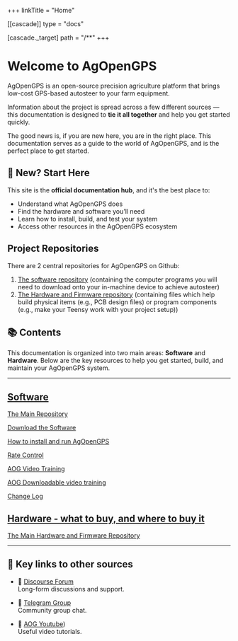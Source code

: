 +++
linkTitle = "Home"

[[cascade]]
type = "docs"

[cascade._target]
path = "/**"
+++

# Welcome to AgOpenGPS 
AgOpenGPS is an open-source precision agriculture platform that brings low-cost GPS-based autosteer to your farm equipment.

Information about the project is spread across a few different sources — this documentation is designed to **tie it all together** and help you get started quickly.

The good news is, if you are new here, you are in the right place. This documentation serves as a guide to the world of AgOpenGPS, and is the perfect place to get started.

## 🧭 New? Start Here

This site is the **official documentation hub**, and it's the best place to:
- Understand what AgOpenGPS does
- Find the hardware and software you’ll need
- Learn how to install, build, and test your system
- Access other resources in the AgOpenGPS ecosystem

## Project Repositories
There are 2 central repositories for AgOpenGPS on Github:
1) [The software repository](https://github.com/AgOpenGPS-Official/AgOpenGPS) (containing the computer programs you will need to download onto your in-machine device to achieve autosteer)
2) [The Hardware and Firmware repository](https://github.com/AgOpenGPS-Official/Boards) (containing files which help build physical items (e.g., PCB design files) or program components (e.g., make your Teensy work with your project setup))

## 📚 Contents

This documentation is organized into two main areas: **Software** and **Hardware**. Below are the key resources to help you get started, build, and maintain your AgOpenGPS system.

---

## [Software](software)

[The Main Repository](https://github.com/AgOpenGPS-Official/AgOpenGPS)

[Download the Software](https://github.com/AgOpenGPS-Official/AgOpenGPS/releases)

[How to install and run AgOpenGPS](https://www.youtube.com/watch?v=bVo6HwYIdP4)

[Rate Control](https://github.com/AgOpenGPS-Official/Rate_Control)

[AOG Video Training](https://www.youtube.com/playlist?list=PL1N2N2XFHWW1fIDhb7koOa7hxH0LGppYc)

[AOG Downloadable video training](https://www.mediafire.com/folder/wwcvo7zhdogh1/Videos)

[Change Log](software/ChangeLog)

## [Hardware - what to buy, and where to buy it](hardware)

[The Main Hardware and Firmware Repository](https://github.com/AgOpenGPS-Official/Boards)

---

## 💬 Key links to other sources

- 🧵 [Discourse Forum](https://discourse.agopengps.com)  
  Long-form discussions and support.

- 💬 [Telegram Group](https://t.me/AgOpenGPSInternational)  
  Community group chat.

- 🧵 [AOG Youtube](https://www.youtube.com/@AgOpenGPS))  
  Useful video tutorials.

